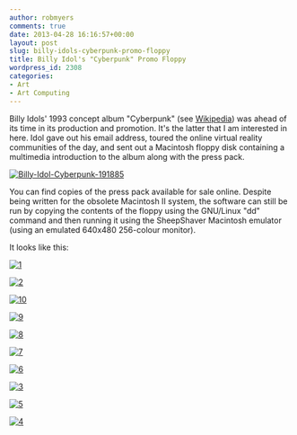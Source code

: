 ```yaml
---
author: robmyers
comments: true
date: 2013-04-28 16:16:57+00:00
layout: post
slug: billy-idols-cyberpunk-promo-floppy
title: Billy Idol's "Cyberpunk" Promo Floppy
wordpress_id: 2308
categories:
- Art
- Art Computing
---
```


Billy Idols' 1993 concept album "Cyberpunk" (see [Wikipedia](http://en.wikipedia.org/wiki/Cyberpunk_(album))) was ahead of its time in its production and promotion. It's the latter that I am interested in here. Idol gave out his email address, toured the online virtual reality communities of the day, and sent out a Macintosh floppy disk containing a multimedia introduction to the album along with the press pack.

[![Billy-Idol-Cyberpunk-191885](/assets/2013/04/Billy-Idol-Cyberpunk-191885.jpg)](/assets/2013/04/Billy-Idol-Cyberpunk-191885.jpg)

You can find copies of the press pack available for sale online. Despite being written for the obsolete Macintosh II system, the software can still be run by copying the contents of the floppy using the GNU/Linux "dd" command and then running it using the SheepShaver Macintosh emulator (using an emulated 640x480 256-colour monitor).

It looks like this:

[![1](/assets/2013/04/1.png)](/assets/2013/04/1.png)

[![2](/assets/2013/04/2.png)](/assets/2013/04/2.png)

[![10](/assets/2013/04/10.png)](/assets/2013/04/10.png)

[![9](/assets/2013/04/9.png)](/assets/2013/04/9.png)

[![8](/assets/2013/04/8.png)](/assets/2013/04/8.png)

[![7](/assets/2013/04/7.png)](/assets/2013/04/7.png)

[![6](/assets/2013/04/6.png)](/assets/2013/04/6.png)

[![3](/assets/2013/04/3.png)](/assets/2013/04/3.png)

[![5](/assets/2013/04/5.png)](/assets/2013/04/5.png)

[![4](/assets/2013/04/4.png)](/assets/2013/04/4.png)
